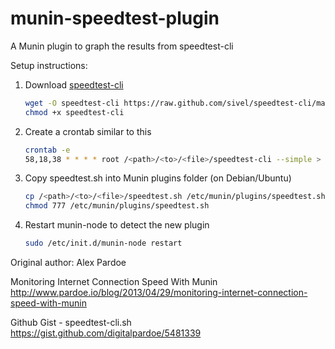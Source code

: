 # munin-speedtest-plugin
A Munin plugin to graph the results from speedtest-cli

Setup instructions:

1. Download [speedtest-cli](https://github.com/sivel/speedtest-cli)

    ```bash
    wget -O speedtest-cli https://raw.github.com/sivel/speedtest-cli/master/speedtest_cli.py
    chmod +x speedtest-cli
    ```
1. Create a crontab similar to this

    ```bash
    crontab -e
    58,18,38 * * * * root /<path>/<to>/<file>/speedtest-cli --simple > /tmp/speedtest.out
    ```
1. Copy speedtest.sh into Munin plugins folder (on Debian/Ubuntu)

    ```bash
    cp /<path>/<to>/<file>/speedtest.sh /etc/munin/plugins/speedtest.sh
    chmod 777 /etc/munin/plugins/speedtest.sh
    ```
1. Restart munin-node to detect the new plugin

    ```bash
    sudo /etc/init.d/munin-node restart
    ```

Original author: Alex Pardoe

Monitoring Internet Connection Speed With Munin<br>
http://www.pardoe.io/blog/2013/04/29/monitoring-internet-connection-speed-with-munin

Github Gist - speedtest-cli.sh<br>
https://gist.github.com/digitalpardoe/5481339
